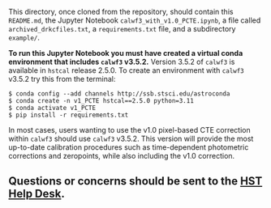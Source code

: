 This directory, once cloned from the repository, should contain this
`README.md`, the Jupyter Notebook `calwf3_with_v1.0_PCTE.ipynb`, a file
called `archived_drkcfiles.txt`, a `requirements.txt` file, and a subdirectory `example/`.

**To run this Jupyter Notebook you must have created a virtual
conda environment that includes `calwf3` v3.5.2.** Version 3.5.2 of `calwf3` 
is available in `hstcal` release 2.5.0. To create an environment with
`calwf3` v3.5.2 try this from the terminal:

```
$ conda config --add channels http://ssb.stsci.edu/astroconda
$ conda create -n v1_PCTE hstcal==2.5.0 python=3.11
$ conda activate v1_PCTE
$ pip install -r requirements.txt
```

In most cases, users wanting to use the v1.0 pixel-based CTE correction
within `calwf3` should use `calwf3` v3.5.2. This version will provide the
most up-to-date calibration procedures such as time-dependent photometric
corrections and zeropoints, while also including the v1.0 correction.

Questions or concerns should be sent to the [HST Help Desk](https://stsci.service-now.com/hst).
---------------------------------------------------------------------
